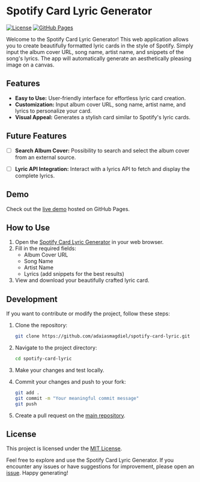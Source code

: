 # Spotify Card Lyric Generator

[![License](https://img.shields.io/github/license/adaiasmagdiel/spotify-card-lyric)](https://opensource.org/licenses/MIT)
[![GitHub Pages](https://img.shields.io/badge/GitHub-Pages-brightgreen)](https://adaiasmagdiel.github.io/spotify-card-lyric)

Welcome to the Spotify Card Lyric Generator! This web application allows you to create beautifully formatted lyric cards in the style of Spotify. Simply input the album cover URL, song name, artist name, and snippets of the song's lyrics. The app will automatically generate an aesthetically pleasing image on a canvas.

## Features

- **Easy to Use:** User-friendly interface for effortless lyric card creation.
- **Customization:** Input album cover URL, song name, artist name, and lyrics to personalize your card.
- **Visual Appeal:** Generates a stylish card similar to Spotify's lyric cards.

## Future Features

- [ ] **Search Album Cover:** Possibility to search and select the album cover from an external source.
- [ ] **Lyric API Integration:** Interact with a lyrics API to fetch and display the complete lyrics.


## Demo

Check out the [live demo](https://adaiasmagdiel.github.io/spotify-card-lyric) hosted on GitHub Pages.

## How to Use

1. Open the [Spotify Card Lyric Generator](https://adaiasmagdiel.github.io/spotify-card-lyric) in your web browser.
2. Fill in the required fields:
   - Album Cover URL
   - Song Name
   - Artist Name
   - Lyrics (add snippets for the best results)
3. View and download your beautifully crafted lyric card.

## Development

If you want to contribute or modify the project, follow these steps:

1. Clone the repository:

   ```bash
   git clone https://github.com/adaiasmagdiel/spotify-card-lyric.git
   ```

2. Navigate to the project directory:

   ```bash
   cd spotify-card-lyric
   ```

3. Make your changes and test locally.

4. Commit your changes and push to your fork:

   ```bash
   git add .
   git commit -m "Your meaningful commit message"
   git push
   ```

5. Create a pull request on the [main repository](https://github.com/adaiasmagdiel/spotify-card-lyric).



## License

This project is licensed under the [MIT License](LICENSE).

Feel free to explore and use the Spotify Card Lyric Generator. If you encounter any issues or have suggestions for improvement, please open an [issue](https://github.com/adaiasmagdiel/spotify-card-lyric/issues). Happy generating!
